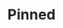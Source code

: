 ---
title: Pinned
description: 
image:
weight: 0

# Badge style
style:
    background: "#d70c24"
    color: "#ffffff"
---